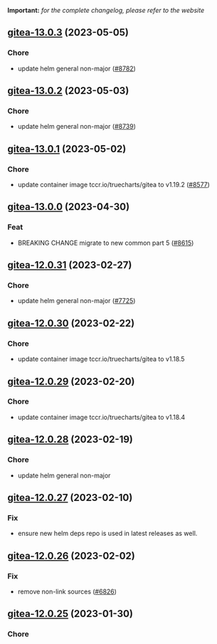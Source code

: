**Important:**
*for the complete changelog, please refer to the website*




## [gitea-13.0.3](https://github.com/truecharts/charts/compare/gitea-13.0.2...gitea-13.0.3) (2023-05-05)

### Chore

- update helm general non-major ([#8782](https://github.com/truecharts/charts/issues/8782))
  
  


## [gitea-13.0.2](https://github.com/truecharts/charts/compare/gitea-13.0.1...gitea-13.0.2) (2023-05-03)

### Chore

- update helm general non-major ([#8739](https://github.com/truecharts/charts/issues/8739))
  
  


## [gitea-13.0.1](https://github.com/truecharts/charts/compare/gitea-13.0.0...gitea-13.0.1) (2023-05-02)

### Chore

- update container image tccr.io/truecharts/gitea to v1.19.2 ([#8577](https://github.com/truecharts/charts/issues/8577))
  
  


## [gitea-13.0.0](https://github.com/truecharts/charts/compare/gitea-12.0.31...gitea-13.0.0) (2023-04-30)

### Feat

- BREAKING CHANGE migrate to new common part 5 ([#8615](https://github.com/truecharts/charts/issues/8615))
  
  


## [gitea-12.0.31](https://github.com/truecharts/charts/compare/gitea-12.0.30...gitea-12.0.31) (2023-02-27)

### Chore

- update helm general non-major ([#7725](https://github.com/truecharts/charts/issues/7725))
  
  


## [gitea-12.0.30](https://github.com/truecharts/charts/compare/gitea-12.0.29...gitea-12.0.30) (2023-02-22)

### Chore

- update container image tccr.io/truecharts/gitea to v1.18.5
  
  


## [gitea-12.0.29](https://github.com/truecharts/charts/compare/gitea-12.0.28...gitea-12.0.29) (2023-02-20)

### Chore

- update container image tccr.io/truecharts/gitea to v1.18.4
  
  


## [gitea-12.0.28](https://github.com/truecharts/charts/compare/gitea-12.0.27...gitea-12.0.28) (2023-02-19)

### Chore

- update helm general non-major
  
  


## [gitea-12.0.27](https://github.com/truecharts/charts/compare/gitea-12.0.26...gitea-12.0.27) (2023-02-10)

### Fix

- ensure new helm deps repo is used in latest releases as well.
  
  


## [gitea-12.0.26](https://github.com/truecharts/charts/compare/gitea-12.0.25...gitea-12.0.26) (2023-02-02)

### Fix

- remove non-link sources ([#6826](https://github.com/truecharts/charts/issues/6826))
  
  


## [gitea-12.0.25](https://github.com/truecharts/charts/compare/gitea-12.0.24...gitea-12.0.25) (2023-01-30)

### Chore
